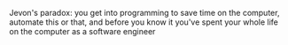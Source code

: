 Jevon's paradox: you get into programming to save time on the computer, automate this or that, and before you know it you've spent your whole life on the computer as a software engineer

